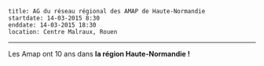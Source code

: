 	title: AG du réseau régional des AMAP de Haute-Normandie
	startdate: 14-03-2015 8:30
	enddate: 14-03-2015 18:30
	location: Centre Malraux, Rouen
---
Les Amap ont 10 ans dans **la région Haute-Normandie !**

